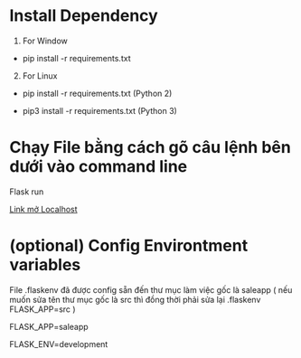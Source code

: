# Install Dependency
1. For Window

- pip install -r requirements.txt 

2. For Linux 

- pip install -r requirements.txt (Python 2)

- pip3 install -r requirements.txt (Python 3)

# Chạy File bằng cách gõ câu lệnh bên dưới vào command line
Flask run

[Link mở Localhost](http://127.0.0.1:5000/)

# (optional) Config Environtment variables
File .flaskenv đã được config sẵn đến thư mục làm việc gốc là saleapp ( nếu muốn sửa tên thư mục gốc là src thì đồng thời phải sửa lại .flaskenv FLASK_APP=src )

FLASK_APP=saleapp

FLASK_ENV=development

